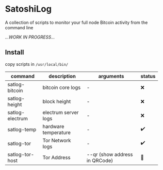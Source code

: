 # SatoshiLog
A collection of scripts to monitor your full node Bitcoin activity from the command line

*...WORK IN PROGRESS...*

## Install
copy scripts in `/usr/local/bin/`

| command | description | arguments | status |
|---------|-------------|-----------|--------|
| satlog-bitcoin   | bitcoin core logs | - | ❌ |
| satlog-height    | block height | - | ❌ |
| satlog-electrum  | electrum server logs | - | ❌ |
| satlog-temp  | hardware temperature | - | ✔️ |
| satlog-tor  | Tor Network logs | - | ✔️ |
| satlog-tor-host  | Tor Address | --qr (show address in QRCode) | 🚧 |
